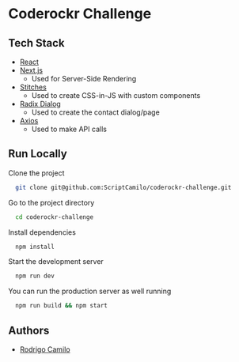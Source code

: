# Coderockr Challenge

## Tech Stack

* [React](https://reactjs.org)
* [Next.js](https://nextjs.org)
  * Used for Server-Side Rendering
* [Stitches](https://stitches.dev)
  * Used to create CSS-in-JS with custom components
* [Radix Dialog](https://www.radix-ui.com/docs/primitives/components/dialog)
  * Used to create the contact dialog/page
* [Axios](https://axios-http.com)
  * Used to make API calls

## Run Locally

Clone the project

```bash
  git clone git@github.com:ScriptCamilo/coderockr-challenge.git
```

Go to the project directory

```bash
  cd coderockr-challenge
```

Install dependencies

```bash
  npm install
```

Start the development server

```bash
  npm run dev
```

You can run the production server as well running

```bash
  npm run build && npm start
```

## Authors

* [Rodrigo Camilo](https://www.github.com/ScriptCamilo)
